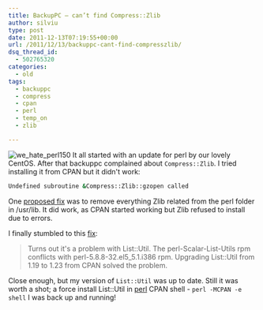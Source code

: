 ```yaml
---
title: BackupPC – can’t find Compress::Zlib
author: silviu
type: post
date: 2011-12-13T07:19:55+00:00
url: /2011/12/13/backuppc-cant-find-compresszlib/
dsq_thread_id:
  - 502765320
categories:
  - old
tags:
  - backuppc
  - compress
  - cpan
  - perl
  - temp_on
  - zlib

---
```

![we_hate_perl150](/blog/images/2011/we_hate_perl150.jpg) 
It all started with an update for perl by our lovely CentOS. After that backuppc complained about `Compress::Zlib`. I tried installing it from CPAN but it didn't work: 

```bash
Undefined subroutine &Compress::Zlib::gzopen called
```

One <a href="http://d.hatena.ne.jp/lopnor/20071120/1195522440" target="_blank" rel="noopener">proposed fix</a> was to remove everything Zlib related from the perl folder in /usr/lib. It did work, as CPAN started working but Zlib refused to install due to errors.

I finally stumbled to this <a href="http://www.backupcentral.com/phpBB2/two-way-mirrors-of-external-mailing-lists-3/backuppc-21/backuppc-cant-find-compress-zlib-after-recent-update-on-cen-106280/" target="_blank" rel="noopener">fix</a>:

> Turns out it's a problem with List::Util. The perl-Scalar-List-Utils
> rpm conflicts with perl-5.8.8-32.el5_5.1.i386 rpm. Upgrading List::Util
> from 1.19 to 1.23 from CPAN solved the problem.

Close enough, but my version of `List::Util` was up to date. Still it was worth a shot; a force install List::Util in <a href="http://manpages.sgvulcan.com/perl.1.php" target="_blank" rel="noopener">perl</a> CPAN shell - `perl -MCPAN -e shell` I was back up and running!